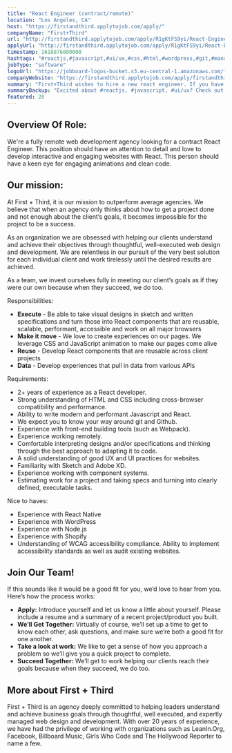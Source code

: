 ```yaml
---
title: "React Engineer (contract/remote)"
location: "Los Angeles, CA"
host: "https://firstandthird.applytojob.com/apply/"
companyName: "First+Third"
url: "http://firstandthird.applytojob.com/apply/R1gKtFS9yi/React-Engineer-contractremote"
applyUrl: "http://firstandthird.applytojob.com/apply/R1gKtFS9yi/React-Engineer-contractremote"
timestamp: 1618876800000
hashtags: "#reactjs,#javascript,#ui/ux,#css,#html,#wordpress,#git,#management,#photoshop"
jobType: "software"
logoUrl: "https://jobboard-logos-bucket.s3.eu-central-1.amazonaws.com/first-third"
companyWebsite: "https://firstandthird.applytojob.com/apply/firstandthird.com"
summary: "First+Third wishes to hire a new react engineer. If you have 2+ years of experience as a React developer, consider applying."
summaryBackup: "Excited about #reactjs, #javascript, #ui/ux? Check out this job post!"
featured: 20
---
```


## Overview Of Role: 

We're a fully remote web development agency looking for a contract React Engineer. This position should have an attention to detail and love to develop interactive and engaging websites with React. This person should have a keen eye for engaging animations and clean code. 

## Our mission:

At First + Third, it is our mission to outperform average agencies. We believe that when an agency only thinks about how to get a project done and not enough about the client’s goals, it becomes impossible for the project to be a success.

As an organization we are obsessed with helping our clients understand and achieve their objectives through thoughtful, well-executed web design and development. We are relentless in our pursuit of the very best solution for each individual client and work tirelessly until the desired results are achieved.

As a team, we invest ourselves fully in meeting our client’s goals as if they were our own because when they succeed, we do too. 

Responsibilities:

*   **Execute** - Be able to take visual designs in sketch and written specifications and turn those into React components that are reusable, scalable, performant, accessible and work on all major browsers
*   **Make it move** - We love to create experiences on our pages. We leverage CSS and JavaScript animation to make our pages come alive
*   **Reuse** - Develop React components that are reusable across client projects
*   **Data** \- Develop experiences that pull in data from various APIs

Requirements:

*   2+ years of experience as a React developer.
*   Strong understanding of HTML and CSS including cross-browser compatibility and performance.
*   Ability to write modern and performant Javascript and React.
*   We expect you to know your way around git and Github.
*   Experience with front-end building tools (such as Webpack).
*   Experience working remotely.
*   Comfortable interpreting designs and/or specifications and thinking through the best approach to adapting it to code.
*   A solid understanding of good UX and UI practices for websites.
*   Familiarity with Sketch and Adobe XD.
*   Experience working with component systems.
*   Estimating work for a project and taking specs and turning into clearly defined, executable tasks.

Nice to haves:

*   Experience with React Native
*   Experience with WordPress
*   Experience with Node.js
*   Experience with Shopify
*   Understanding of WCAG accessibility compliance. Ability to implement accessibility standards as well as audit existing websites.

## Join Our Team!

If this sounds like it would be a good fit for you, we’d love to hear from you. Here’s how the process works: 

*   **Apply:** Introduce yourself and let us know a little about yourself. Please include a resume and a summary of a recent project/product you built. 
*   **We’ll Get Together:** Virtually of course, we’ll set up a time to get to know each other, ask questions, and make sure we’re both a good fit for one another. 
*   **Take a look at work:** We like to get a sense of how you approach a problem so we’ll give you a quick project to complete.
*   **Succeed Together:** We’ll get to work helping our clients reach their goals because when they succeed, we do too. 

## More about First + Third

First + Third is an agency deeply committed to helping leaders understand and achieve business goals through thoughtful, well executed, and expertly managed web design and development. With over 20 years of experience, we have had the privilege of working with organizations such as LeanIn.Org, Facebook, Billboard Music, Girls Who Code and The Hollywood Reporter to name a few.
